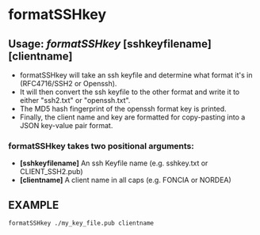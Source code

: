 # formatSSHkey
## **Usage**: _formatSSHkey_ **[sshkeyfilename]** **[clientname]**

* formatSSHkey will take an ssh keyfile and determine what format it's in (RFC4716/SSH2 or Openssh).
* It will then convert the ssh keyfile to the other format and write it to either "ssh2.txt" or "openssh.txt".
* The MD5 hash fingerprint of the openssh format key is printed.
* Finally, the client name and key are formatted for copy-pasting into a JSON key-value pair format.

### formatSSHkey takes two positional arguments:

* **[sshkeyfilename]**               An ssh Keyfile name (e.g. sshkey.txt or CLIENT_SSH2.pub)
* **[clientname]**                   A client name in all caps (e.g. FONCIA or NORDEA)

## EXAMPLE
`formatSSHkey ./my_key_file.pub clientname`